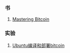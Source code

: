 ### 书

1. [Mastering Bitcoin](https://github.com/bitcoinbook/bitcoinbook/blob/develop/book.asciidoc)

### 实验
1. [Ubuntu编译和部署bitcoin]()
